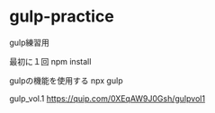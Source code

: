 # gulp-practice
gulp練習用

最初に１回
npm install

gulpの機能を使用する
npx gulp

gulp_vol.1
https://quip.com/0XEqAW9J0Gsh/gulpvol1
